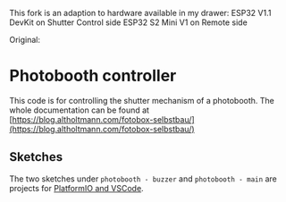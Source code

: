 This fork is an adaption to hardware available in my drawer:
ESP32 V1.1 DevKit on Shutter Control side
ESP32 S2 Mini V1 on Remote side


Original:
# Photobooth controller

This code is for controlling the shutter mechanism of a photobooth.
The whole documentation can be found at [https://blog.altholtmann.com/fotobox-selbstbau/](https://blog.altholtmann.com/fotobox-selbstbau/)

## Sketches
The two sketches under `photobooth - buzzer` and `photobooth - main` are projects for [PlatformIO and VSCode](https://platformio.org/install/ide?install=vscode).
